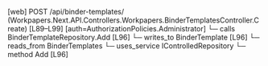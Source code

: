 [web] POST /api/binder-templates/  (Workpapers.Next.API.Controllers.Workpapers.BinderTemplatesController.Create)  [L89–L99] [auth=AuthorizationPolicies.Administrator]
  └─ calls BinderTemplateRepository.Add [L96]
  └─ writes_to BinderTemplate [L96]
    └─ reads_from BinderTemplates
  └─ uses_service IControlledRepository<BinderTemplate>
    └─ method Add [L96]

